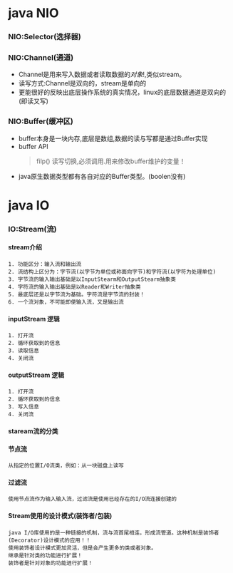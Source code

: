 

# java NIO

### NIO:Selector(选择器)
### NIO:Channel(通道)
+ Channel是用来写入数据或者读取数据的*对象*!,类似stream。
+ 读写方式:Channel是双向的，stream是单向的
+ 更能很好的反映出底层操作系统的真实情况，linux的底层数据通道是双向的(即读又写)
### NIO:Buffer(缓冲区)
+ buffer本身是一块内存,底层是数组,数据的读与写都是通过Buffer实现
+ buffer API
    > filp() 读写切换,必须调用.用来修改buffer维护的变量！
+ java原生数据类型都有各自对应的Buffer类型。(boolen没有)


# java IO

### IO:Stream(流)

#### stream介绍
    1. 功能区分：输入流和输出流
    2. 流结构上区分为：字节流(以字节为单位或称面向字节)和字符流(以字符为处理单位)
    3. 字节流的输入输出基础是以InputStearm和OutputStearm抽象类
    4. 字符流的输入输出基础是以Reader和Writer抽象类
    5. 最底层还是以字节流为基础。字符流是字节流的封装！
    6. 一个流对象，不可能即使输入流，又是输出流
#### inputStream 逻辑
    1. 打开流
    2. 循环获取到的信息
    3. 读取信息
    4. 关闭流
#### outputStream 逻辑
    1. 打开流
    2. 循环获取到的信息
    3. 写入信息
    4. 关闭流
#### staream流的分类
#### 节点流
    从指定的位置I/O流类，例如：从一块磁盘上读写
#### 过滤流
    使用节点流作为输入输入流，过滤流是使用已经存在的I/O流连接创建的
#### Stream使用的设计模式(装饰者/包装)
    java I/O库使用的是一种链接的机制，流与流首尾相连，形成流管道。这种机制是装饰者(Decorator)设计模式的应用！！
    使用装饰者设计模式更加灵活，但是会产生更多的类或者对象。
    继承是针对类的功能进行扩展！
    装饰者是针对对象的功能进行扩展！

